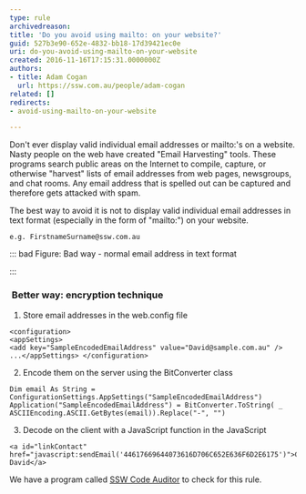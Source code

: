 ```yaml
---
type: rule
archivedreason: 
title: 'Do you avoid using mailto: on your website?'
guid: 527b3e90-652e-4832-bb18-17d39421ec0e
uri: do-you-avoid-using-mailto-on-your-website
created: 2016-11-16T17:15:31.0000000Z
authors:
- title: Adam Cogan
  url: https://ssw.com.au/people/adam-cogan
related: []
redirects:
- avoid-using-mailto-on-your-website

---
```


Don't ever display valid individual email addresses or mailto:'s on a website. Nasty people on the web have created "Email Harvesting" tools. These programs search public areas on the Internet to compile, capture, or otherwise "harvest" lists of email addresses from web pages, newsgroups, and chat rooms. Any email address that is spelled out can be captured and therefore gets attacked with spam.

The best way to avoid it is not to display valid individual email addresses in text format (especially in the form of "mailto:") on your website.

<!--endintro-->





```
e.g. FirstnameSurname@ssw.com.au
```



::: bad
Figure: Bad way - normal email address in text format

:::

###  Better way: encryption technique 

1. Store email addresses in the web.config file



```
<configuration> 
<appSettings> 
<add key="SampleEncodedEmailAddress" value="David@sample.com.au" /> ...</appSettings> </configuration>
```


2. Encode them on the server using the BitConverter class



```
Dim email As String = ConfigurationSettings.AppSettings("SampleEncodedEmailAddress") Application("SampleEncodedEmailAddress") = BitConverter.ToString( _ ASCIIEncoding.ASCII.GetBytes(email)).Replace("-", "")
```


3. Decode on the client with a JavaScript function in the JavaScript



```
<a id="linkContact" href="javascript:sendEmail('44617669644073616D706C652E636F6D2E6175')">CONTACT David</a>
```




We have a program called [SSW Code Auditor](https&#58;//www.ssw.com.au/ssw/CodeAuditor/) to check for this rule.
